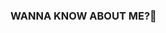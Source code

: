 ### WANNA KNOW ABOUT ME?👋

<!--
**MarvelGamer/MarvelGamer** is a ✨ _special_ ✨ repository because its `README.md` (this file) appears on your GitHub profile.

Here are some ideas to get you started:

- 🔭 I’m currently working on nothing as usual
- 🌱 I’m currently learning JavaScript,python, html, css, mysql and php
- 💬 Ask me about anything
- 📫 How to reach me: @thirusony545@gmail.com
* you should better spam in my inbox until i see them unless my reply will not come
- 😄 Pronouns: he him
-->
